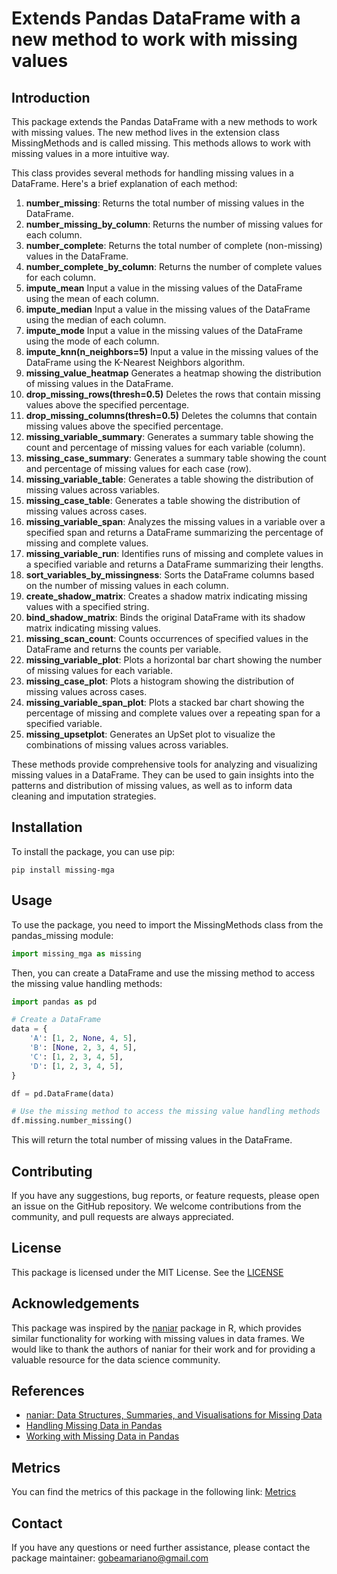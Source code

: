 # Extends Pandas DataFrame with a new method to work with missing values

## Introduction

This package extends the Pandas DataFrame with a new methods to work with missing values. The new method lives in the extension class MissingMethods and is called missing. This methods allows to work with missing values in a more intuitive way.

This class provides several methods for handling missing values in a DataFrame. Here's a brief explanation of each method:

1. **number_missing**: Returns the total number of missing values in the DataFrame.
2. **number_missing_by_column**: Returns the number of missing values for each column.
3. **number_complete**: Returns the total number of complete (non-missing) values in the DataFrame.
4. **number_complete_by_column**: Returns the number of complete values for each column.
5. **impute_mean** Input a value in the missing values of the DataFrame using the mean of each column.
6. **impute_median** Input a value in the missing values of the DataFrame using the median of each column.
7. **impute_mode** Input a value in the missing values of the DataFrame using the mode of each column.
8. **impute_knn(n_neighbors=5)** Input a value in the missing values of the DataFrame using the K-Nearest Neighbors algorithm.
9. **missing_value_heatmap** Generates a heatmap showing the distribution of missing values in the DataFrame.
10. **drop_missing_rows(thresh=0.5)** Deletes the rows that contain missing values above the specified percentage.
11. **drop_missing_columns(thresh=0.5)** Deletes the columns that contain missing values above the specified percentage.
12. **missing_variable_summary**: Generates a summary table showing the count and percentage of missing values for each variable (column).
13. **missing_case_summary**: Generates a summary table showing the count and percentage of missing values for each case (row).
14. **missing_variable_table**: Generates a table showing the distribution of missing values across variables.
15. **missing_case_table**: Generates a table showing the distribution of missing values across cases.
16. **missing_variable_span**: Analyzes the missing values in a variable over a specified span and returns a DataFrame summarizing the percentage of missing and complete values.
17. **missing_variable_run**: Identifies runs of missing and complete values in a specified variable and returns a DataFrame summarizing their lengths.
18. **sort_variables_by_missingness**: Sorts the DataFrame columns based on the number of missing values in each column.
19. **create_shadow_matrix**: Creates a shadow matrix indicating missing values with a specified string.
20. **bind_shadow_matrix**: Binds the original DataFrame with its shadow matrix indicating missing values.
21. **missing_scan_count**: Counts occurrences of specified values in the DataFrame and returns the counts per variable.
22. **missing_variable_plot**: Plots a horizontal bar chart showing the number of missing values for each variable.
23. **missing_case_plot**: Plots a histogram showing the distribution of missing values across cases.
24. **missing_variable_span_plot**: Plots a stacked bar chart showing the percentage of missing and complete values over a repeating span for a specified variable.
25. **missing_upsetplot**: Generates an UpSet plot to visualize the combinations of missing values across variables.

These methods provide comprehensive tools for analyzing and visualizing missing values in a DataFrame. They can be used to gain insights into the patterns and distribution of missing values, as well as to inform data cleaning and imputation strategies.

## Installation

To install the package, you can use pip:

```shell
pip install missing-mga
```

## Usage

To use the package, you need to import the MissingMethods class from the pandas_missing module:

```python
import missing_mga as missing
```

Then, you can create a DataFrame and use the missing method to access the missing value handling methods:

```python
import pandas as pd

# Create a DataFrame
data = {
    'A': [1, 2, None, 4, 5],
    'B': [None, 2, 3, 4, 5],
    'C': [1, 2, 3, 4, 5],
    'D': [1, 2, 3, 4, 5],    
}

df = pd.DataFrame(data)

# Use the missing method to access the missing value handling methods
df.missing.number_missing()
```

This will return the total number of missing values in the DataFrame.

## Contributing

If you have any suggestions, bug reports, or feature requests, please open an issue on the GitHub repository. We welcome contributions from the community, and pull requests are always appreciated.

## License

This package is licensed under the MIT License. See the [LICENSE]()

## Acknowledgements

This package was inspired by the [naniar](https://naniar.njtierney.com/) package in R, which provides similar functionality for working with missing values in data frames. We would like to thank the authors of naniar for their work and for providing a valuable resource for the data science community.

## References

- [naniar: Data Structures, Summaries, and Visualisations for Missing Data](https://naniar.njtierney.com/)
- [Handling Missing Data in Pandas](https://towardsdatascience.com/handling-missing-data-in-pandas-ba0b2ee0f4e4)
- [Working with Missing Data in Pandas](https://pandas.pydata.org/pandas-docs/stable/user_guide/missing_data.html)

## Metrics

You can find the metrics of this package in the following link: [Metrics](https://lookerstudio.google.com/s/m-3EH05N9W8)

## Contact

If you have any questions or need further assistance, please contact the package maintainer: gobeamariano@gmail.com
